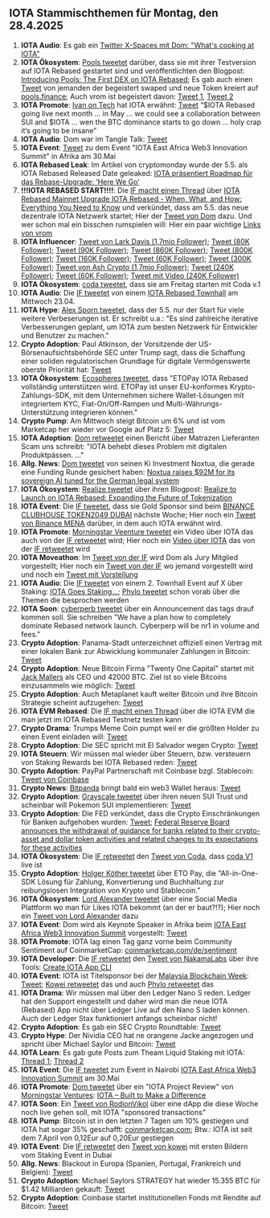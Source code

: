 ## IOTA Stammischthemen für Montag, den 28.4.2025

1. **IOTA Audio**: Es gab ein [Twitter X-Spaces mit Dom: "What's cooking at IOTA"](https://x.com/pukecast/status/1914370147399455045)
2. **IOTA Ökosystem**: [Pools tweetet](https://x.com/PoolsFinance/status/1914633031823819111) darüber, dass sie mit ihrer Testversion auf IOTA Rebased gestartet sind und veröffentlichten den Blogpost: [Introducing Pools: The First DEX on IOTA Rebased](https://medium.com/@Pools_Finance/introducing-pools-the-first-dex-on-iota-rebased-0d020eea6957); Es gab auch einen [Tweet](https://x.com/IotaRebased/status/1914647885326561566) von jemanden der begeistert swaped und neue Token kreiert auf [pools.finance](https://www.pools.finance/); Auch vrom ist begeistert davon: [Tweet 1](https://x.com/Vrom14286662/status/1915040820731818276), [Tweet 2](https://x.com/Vrom14286662/status/1915042981008253115)
3. **IOTA Promote**: [Ivan on Tech](https://x.com/IvanOnTech) hat IOTA erwähnt: [Tweet](https://x.com/GMZeusINV/status/1914617892580086220) “$IOTA Rebased going live next month … in May … we could see a collaboration between SUI and $IOTA … wen the BTC dominance starts to go down … holy crap it‘s going to be insane”
4. **IOTA Audio**: Dom war im Tangle Talk: [Tweet](https://x.com/tangle_talk/status/1862525544153161936)
5. **IOTA Event**: [Tweet](https://x.com/dx5ve/status/1914565976940573166) zu dem Event "IOTA East Africa Web3 Innovation Summit" in Afrika am 30.Mai
6. **IOTA Rebased Leak**: Im Artikel von cryptomonday wurde der 5.5. als IOTA Rebased Released Date geleaked: [IOTA präsentiert Roadmap für das Rebase-Upgrade: ‘Here We Go’](https://cryptomonday.de/news/2025/04/22/iota-praesentiert-roadmap-fuer-das-rebase-upgrade-here-we-go/)
7. **!!!IOTA REBASED START!!!!**: Die [IF macht einen Thread](https://x.com/iota/status/1914665629673574520) über [IOTA Rebased Mainnet Upgrade IOTA Rebased - When, What, and How: Everything You Need to Know](https://blog.iota.org/rebased-mainnet-upgrade/) und verkündet, dass am 5.5. das neue dezentrale IOTA Netzwerk startet; Hier der [Tweet von Dom](https://x.com/DomSchiener/status/1914672120488935835) dazu. Und wer schon mal ein bisschen rumspielen will: Hier ein paar wichtige [Links von vrom](https://github.com/iota-community/community-events/tree/main/page/vrom%20folder/IOTA%20Rebased%20Links) 
8. **IOTA Influencer**: [Tweet von Lark Davis (1,7mio Follower)](https://x.com/TheCryptoLark/status/1914613076915060758); [Tweet (80K Follower)](https://x.com/JoeParys/status/1914731248645509124); [Tweet (90K Follower)](https://x.com/Utoday_en/status/1914705399049052393); [Tweet (860K Follower)](https://x.com/MartiniGuyYT/status/1914755760539500809); [Tweet (800K Follower)](https://x.com/ibcig/status/1914995228311949659); [Tweet (160K Follower)](https://x.com/Overdose_AI/status/1914922025979686942); [Tweet (60K Follower)](https://x.com/blazing420s/status/1914948480033853901); [Tweet (300K Follower)](https://x.com/ByCoinvo/status/1914720238517551575); [Tweet von Ash Crypto (1,7mio Follower)](https://x.com/Ashcryptoreal/status/1915038147227853218); [Tweet (240K Follower)](https://x.com/MasonVersluis/status/1915490702810828978); [Tweet (60K Follower)](https://x.com/Morningstar_VC/status/1915693271105564694); [Tweet mit Video (240K Follower)](https://x.com/MasonVersluis/status/1916220173595644224)
9. **IOTA Ökosystem**: [coda tweetet](https://x.com/coda_digital/status/1914670775631491080), dass sie am Freitag starten mit Coda v.1
10. **IOTA Audio**: Die [IF tweetet](https://x.com/iota/status/1914665662607155367) von einem [IOTA Rebased Townhall](https://x.com/i/broadcasts/1zqJVjzbPvpJB) am Mittwoch 23.04.
11. **IOTA Hype**: [Alex Sporn tweetet](https://x.com/alexsporn/status/1914669330593128765), dass der 5.5. nur der Start für viele weitere Verbeserungen ist. Er schreibt u.a.: "Es sind zahlreiche iterative Verbesserungen geplant, um IOTA zum besten Netzwerk für Entwickler und Benutzer zu machen."
12. **Crypto Adoption**: Paul Atkinson, der Vorsitzende der US-Börsenaufsichtsbehörde SEC unter Trump sagt, dass die Schaffung einer soliden regulatorischen Grundlage für digitale Vermögenswerte oberste Priorität hat: [Tweet](https://x.com/BTC_Archive/status/1914798424139932064)
13. **IOTA Ökosystem**: [Ecospheres tweetet](https://x.com/ETOSPHERES/status/1914979501529763895), dass "ETOPay IOTA Rebased vollständig unterstützen wird. ETOPay ist unser EU-konformes Krypto-Zahlungs-SDK, mit dem Unternehmen sichere Wallet-Lösungen mit integriertem KYC, Fiat-On/Off-Rampen und Multi-Währungs-Unterstützung integrieren können."
14. **Crypto Pump**: Am Mittwoch steigt Bitcoin um 6% und ist vom Marketcap her wieder vor Google auf Platz 5: [Tweet](https://x.com/BitcoinMagazine/status/1914963956164075744)
15. **IOTA Adoption**: [Dom retweetet](https://x.com/DomSchiener/status/1914975564709998631) einen Bericht über Matrazen Lieferanten Scam uns schreibt: "IOTA behebt dieses Problem mit digitalen Produktpässen. ..."
16. **Allg. News**: [Dom tweetet](https://x.com/DomSchiener/status/1915014862909907279) von seinen Ki Investment Noxtua, die gerade eine Funding Runde gesichert haben: [Noxtua raises $92M for its sovereign AI tuned for the German legal system](https://techcrunch.com/2025/04/22/noxtua-raises-92m-for-its-sovereign-ai-tuned-for-the-german-legal-system/)
17. **IOTA Ökosystem**: [Realize tweetet](https://x.com/realizefinance/status/1915024673932206094) über ihren Blogpost: [Realize to Launch on IOTA Rebased: Expanding the Future of Tokenization](https://blog.realizeassets.com/realize-to-launch-on-iota-rebased-expanding-the-future-of-tokenization/)
18. **IOTA Event**: Die [IF tweetet](https://x.com/iota/status/1915027889529012389), dass sie Gold Sponsor sind beim [BINANCE CLUBHOUSE TOKEN2049 DUBAI](https://www.binance.com/en/events/BinanceCH) nächste Woche; Hier noch ein [Tweet von Binance MENA](https://x.com/BinanceArabic/status/1915012811895328783) darüber, in dem auch IOTA erwähnt wird.
19. **IOTA Promote**: [Morningstar Veenture tweetet](https://x.com/Morningstar_VC/status/1915049261655576790) ein Video über IOTA das auch von der [IF retweetet](https://x.com/iota/status/1915055476729135378) wird; Hier noch ein [Video über IOTA](https://x.com/megbzk/status/1915490639808258175) das von der [IF retweetet](https://x.com/iota/status/1915686754725536113) wird
20. **IOTA Moveathon**: Im [Tweet von der IF](https://x.com/iota/status/1915058088219943348) wird Dom als Jury Mitglied vorgestellt; Hier noch ein [Tweet von der IF](https://x.com/iota/status/1915420476429554112) wo jemand vorgestellt wird und noch ein [Tweet mit Vorstellung](https://x.com/iota/status/1915782862852297197)
21. **IOTA Audio**: Die [IF tweetet](https://x.com/iota/status/1915092061826519166) von einem 2. Townhall Event auf X über Staking: [IOTA Goes Staking...](https://x.com/i/spaces/1YqKDZbzzkDJV); [Phylo tweetet](https://x.com/PhyloIota/status/1915180452132119037) schon vorab über die Themen die besprochen werden
22. **IOTA Soon**: [cyberperb tweetet](https://x.com/cyberperp/status/1915133206292283422) über ein Announcement das tags drauf kommen soll. Sie schreiben "We have a plan how to completely dominate Rebased network launch. Cyberperp will be nr1 in volume and fees."
23. **Crypto Adoption**: Panama-Stadt unterzeichnet offiziell einen Vertrag mit einer lokalen Bank zur Abwicklung kommunaler Zahlungen in Bitcoin: [Tweet](https://x.com/BitcoinMagazine/status/1915208418840674809)
24. **Crypto Adoption**: Neue Bitcoin Firma "Twenty One Capital" startet mit [Jack Mallers](https://x.com/jackmallers) als CEO und 42000 BTC. Ziel ist so viele Bitcoins einzusammeln wie möglich: [Tweet](https://x.com/blocktrainer/status/1915045895307202945)
25. **Crypto Adoption**: Auch Metaplanet kauft weiter Bitcoin und ihre Bitcoin Strategie scheint aufzugehen: [Tweet](https://x.com/blocktrainer/status/1915324925948420144)
26. **IOTA EVM Rebased**: Die [IF macht einen Thread](https://x.com/iota/status/1915299677051769120) über die IOTA EVM die man jetzt im IOTA Rebased Testnetz testen kann
27. **Crypto Drama**: Trumps Meme Coin pumpt weil er die größten Holder zu einen Event einladen will: [Tweet](https://x.com/KobeissiLetter/status/1915131779486282194)
28. **Crypto Adoption**: Die SEC spricht mit El Salvador wegen Crypto: [Tweet](https://x.com/RWAwatchlist_/status/1915394400185733629)
29. **IOTA Steuern**: Wir müssen mal wieder über Steuern, bzw. versteuern von Staking Rewards bei IOTA Rebased reden: [Tweet](https://x.com/IOTA_TCG/status/1915400948173705515)
30. **Crypto Adoption**: PayPal Partnerschaft mit Coinbase bzgl. Stablecoin: [Tweet von Coinbase](https://x.com/coinbase/status/1915392709579178484)
31. **Crypto News**: [Bitpanda](https://x.com/Bitpanda_global) bringt bald ein web3 Wallet heraus: [Tweet](https://x.com/VSN_Unofficial/status/1915378287011910068)
32. **Crypto Adoption**: [Grayscale tweetet](https://x.com/Grayscale/status/1915100607939322104) über ihren neuen SUI Trust und scheinbar will Pokemon SUI implementieren: [Tweet](https://x.com/cryptobeastreal/status/1916446556208669079)
33. **Crypto Adoption**: Die FED verkündet, dass die Crypto Einschränkungen für Banken aufgehoben wurden: [Tweet](https://x.com/federalreserve/status/1915519104435224895); [Federal Reserve Board announces the withdrawal of guidance for banks related to their crypto-asset and dollar token activities and related changes to its expectations for these activities](https://www.federalreserve.gov/newsevents/pressreleases/bcreg20250424a.htm)
34. **IOTA Ökosystem**: Die [IF retweetet](https://x.com/iota/status/1916734883696722395) den [Tweet von Coda](https://x.com/coda_digital/status/1915797960891265125), dass [coda V1](https://www.coda.to/) live ist
35. **Crypto Adoption**: [Holger Köther tweetet](https://x.com/HolgerKoether/status/1915698280782061856) über ETO Pay, die "All-in-One-SDK Lösung für Zahlung, Konvertierung und Buchhaltung zur reibungslosen Integration von Krypto und Stablecoin."
36. **IOTA Ökosystem**: [Lord Alexander tweetet](https://x.com/shortaktien/status/1915696331999346960) über eine Social Media Plattform wo man für Likes IOTA bekommt (an der er baut?!?); Hier noch ein [Tweet von Lord Alexander](https://x.com/shortaktien/status/1916057448009388265) dazu
37. **IOTA Event**: Dom wird als Keynote Speaker in Afrika beim [IOTA East Africa Web3 Innovation Summit](https://events.cioafrica.co/iota-east-africa-web3-innovation-summit) vorgestellt: [Tweet](https://x.com/dx5ve/status/1915749069286162449)
38. **IOTA Promote**: IOTA lag einen Tag ganz vorne beim Community Sentiment auf CoinmarketCap: [coinmarketcap.com/de/sentiment](https://coinmarketcap.com/de/sentiment/)
39. **IOTA Developer**: Die [IF retweetet](https://x.com/iota/status/1915780147795415321) den [Tweet von NakamaLabs](https://x.com/Nakama_Labs/status/1915762039806378190) über ihre Tools: [Create IOTA App CLI](https://create-iota-app.vercel.app/)
40. **IOTA Event**: IOTA ist Titelsponsor bei der [Malaysia Blockchain Week](https://myblockchainweek.com/2025): [Tweet](https://x.com/MalaysiaBCW/status/1916140993763762562); [Kowei retweetet](https://x.com/kowei1995/status/1916151448905388343) das und auch [Phylo retweetet](https://x.com/PhyloIota/status/1916151957737378052) das
41. **IOTA Drama**: Wir müssen mal über den Ledger Nano S reden. Ledger hat den Support eingestellt und daher wird man die neue IOTA (Rebased) App nicht über Ledger Live auf den Nano S laden können. Auch der Ledger Stax funktioniert anfangs scheinbar nicht!
42. **Crypto Adoption**: Es gab ein SEC Crypto Roundtable: [Tweet](https://x.com/SECGov/status/1915772469568323807)
43. **Crypto Hype**: Der Nividia CEO hat ne orangene Jacke angezogen und spricht über Michael Saylor und Bitcoin: [Tweet](https://x.com/mikealfred/status/1915870113028575243)
44. **IOTA Learn**: Es gab gute Posts zum Theam Liquid Staking mit IOTA: [Thread 1](https://x.com/Banacubana0/status/1915791269319627160); [Thread 2](https://x.com/Cigamatoi/status/1916117410949611824)
45. **IOTA Event**: Die [IF tweetet](https://x.com/iota/status/1916054645991997446) zum Event in Nairobi [IOTA East Africa Web3 Innovation Summit](https://events.cioafrica.co/iota-east-africa-web3-innovation-summit) am 30.Mai
46. **IOTA Promote**: [Dom tweetet](https://x.com/DomSchiener/status/1916752275281691107) über ein "IOTA Project Review" von [Morningstar Ventures](https://x.com/Morningstar_VC): [IOTA – Built to Make a Difference](https://blog.morningstar.ventures/project-reviews/iota)
47. **IOTA Soon**: Ein [Tweet von RodionVikol](https://x.com/RodionVikol/status/1916758222414745769) über eine dApp die diese Woche noch live gehen soll, mit IOTA "sponsored transactions"
48. **IOTA Pump**: Bitcoin ist in den letzten 7 Tagen um 10% gestiegen und IOTA hat sogar 35% geschafft: [coinmarketcap.com](https://coinmarketcap.com/de/=); Btw.: IOTA ist seit dem 7.April von 0,12Eur auf 0,20Eur gestiegen
49. **IOTA Event**: Die [IF retweetet](https://x.com/iota/status/1916782775178273174) den [Tweet von kowei](https://x.com/kowei1995/status/1916775528201150501) mit ersten Bildern vom Staking Event in Dubai
50. **Allg. News**: Blackout in Europa (Spanien, Portugal, Frankreich und Belgien): [Tweet](https://x.com/GeneralMCNews/status/1916824281897373926)
51. **Crypto Adoption**: Michael Saylors STRATEGY hat wieder 15.355 BTC für $1.42 Milliarden gekauft: [Tweet](https://x.com/saylor/status/1916825375155380688)
52. **Crypto Adoption**: Coinbase startet institutionellen Fonds mit Rendite auf Bitcoin: [Tweet](https://x.com/BTC_Archive/status/1916826867887206596)

